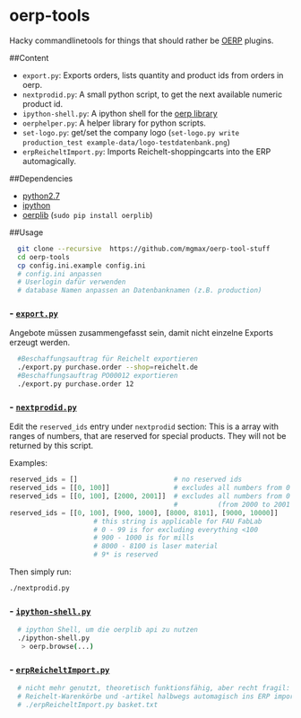 oerp-tools
==========

Hacky commandlinetools for things that should rather be [OERP](https://github.com/odoo/odoo) plugins.

##Content

 - `export.py`: Exports orders, lists quantity and product ids from orders in oerp.
 - `nextprodid.py`: A small python script, to get the next available numeric product id.
 - `ipython-shell.py`: A ipython shell for the [oerp library](https://pypi.python.org/pypi/OERPLib/)
 - `oerphelper.py`: A helper library for python scripts.
 - `set-logo.py`: get/set the company logo (`set-logo.py write production_test example-data/logo-testdatenbank.png`)
 - `erpReicheltImport.py`: Imports Reichelt-shoppingcarts into the ERP automagically.

##Dependencies
* [python2.7](https://www.python.org/download/releases/2.7/)
* [ipython](http://ipython.org/)
* [oerplib](https://pypi.python.org/pypi/OERPLib) (`sudo pip install oerplib`)

##Usage
```bash
  git clone --recursive  https://github.com/mgmax/oerp-tool-stuff
  cd oerp-tools
  cp config.ini.example config.ini
  # config.ini anpassen
  # Userlogin dafür verwenden
  # database Namen anpassen an Datenbanknamen (z.B. production)
```

### - [`export.py`](export.py)
Angebote müssen zusammengefasst sein, damit nicht einzelne Exports erzeugt werden.

```bash
  #Beschaffungsauftrag für Reichelt exportieren
  ./export.py purchase.order --shop=reichelt.de
  #Beschaffungsauftrag PO00012 exportieren
  ./export.py purchase.order 12
```

### - [`nextprodid.py`](nextprodid.py)
Edit the `reserved_ids` entry under `nextprodid` section: This is a array with ranges of numbers, that are reserved for special products. They will not be returned by this script.

Examples:
```python
reserved_ids = []                        # no reserved ids
reserved_ids = [[0, 100]]                # excludes all numbers from 0 to 99 (include)
reserved_ids = [[0, 100], [2000, 2001]]  # excludes all numbers from 0 to 99 and 2000
                                         #          (from 2000 to 2001 (excl.) = 2000)
reserved_ids = [[0, 100], [900, 1000], [8000, 8101], [9000, 10000]]
					 # this string is applicable for FAU FabLab
					 # 0 - 99 is for excluding everything <100
					 # 900 - 1000 is for mills
					 # 8000 - 8100 is laser material
					 # 9* is reserved
```
Then simply run:
```bash
./nextprodid.py
```

### - [`ipython-shell.py`](ipython-shell.py)
```bash
  # ipython Shell, um die oerplib api zu nutzen
  ./ipython-shell.py
   > oerp.browse(...)
```

### - [`erpReicheltImport.py`](erpReicheltImport.py)
```bash
  # nicht mehr genutzt, theoretisch funktionsfähig, aber recht fragil:
  # Reichelt-Warenkörbe und -artikel halbwegs automagisch ins ERP importieren
  # ./erpReicheltImport.py basket.txt
```
